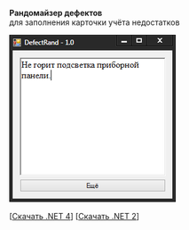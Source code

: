 **Рандомайзер дефектов**  
для заполнения карточки учёта недостатков
  
![Screen](https://raw.githubusercontent.com/iiiypuk/DefectRand/master/screen.png) 

[[Скачать .NET 4](https://raw.githubusercontent.com/iiiypuk/DefectRand/master/dist/DefectRand.exe)]
[[Скачать .NET 2](https://raw.githubusercontent.com/iiiypuk/DefectRand/master/dist/DefectRand_net2.0.exe)]
